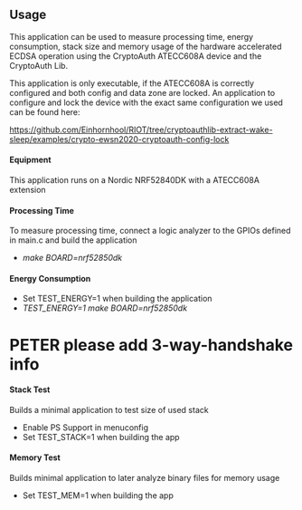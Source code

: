 ## Usage

This application can be used to measure processing time, energy consumption, stack size and memory usage of the hardware accelerated ECDSA operation using the CryptoAuth ATECC608A device and the CryptoAuth Lib.

This application is only executable, if the ATECC608A is correctly configured and both config and data zone are locked. An application to configure and lock the device with the exact same configuration we used can be found here:

https://github.com/Einhornhool/RIOT/tree/cryptoauthlib-extract-wake-sleep/examples/crypto-ewsn2020-cryptoauth-config-lock

#### Equipment
This application runs on a Nordic NRF52840DK with a ATECC608A extension

#### Processing Time
To measure processing time, connect a logic analyzer to the GPIOs defined in main.c and build the application
- *make BOARD=nrf52850dk*

#### Energy Consumption
- Set TEST_ENERGY=1 when building the application
- *TEST_ENERGY=1 make BOARD=nrf52850dk*
# PETER please add 3-way-handshake info

#### Stack Test
Builds a minimal application to test size of used stack
- Enable PS Support in menuconfig
- Set TEST_STACK=1 when building the app

#### Memory Test
Builds minimal application to later analyze binary files for memory usage
- Set TEST_MEM=1 when building the app